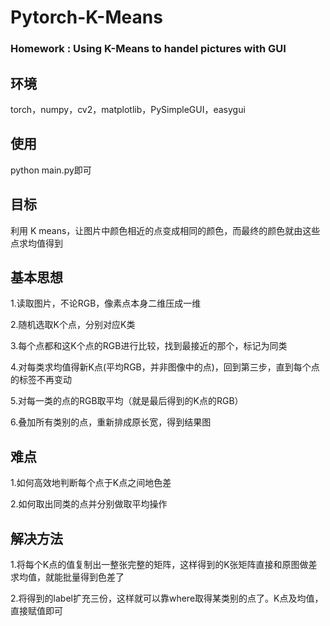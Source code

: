 # Pytorch-K-Means
### Homework : Using K-Means to handel pictures with GUI

## 环境
torch，numpy，cv2，matplotlib，PySimpleGUI，easygui

## 使用
python main.py即可

## 目标
利用 K means，让图片中颜色相近的点变成相同的颜色，而最终的颜色就由这些点求均值得到

## 基本思想
1.读取图片，不论RGB，像素点本身二维压成一维

2.随机选取K个点，分别对应K类

3.每个点都和这K个点的RGB进行比较，找到最接近的那个，标记为同类

4.对每类求均值得新K点(平均RGB，并非图像中的点)，回到第三步，直到每个点的标签不再变动

5.对每一类的点的RGB取平均（就是最后得到的K点的RGB）

6.叠加所有类别的点，重新排成原长宽，得到结果图

## 难点
1.如何高效地判断每个点于K点之间地色差

2.如何取出同类的点并分别做取平均操作

## 解决方法
1.将每个K点的值复制出一整张完整的矩阵，这样得到的K张矩阵直接和原图做差求均值，就能批量得到色差了

2.将得到的label扩充三份，这样就可以靠where取得某类别的点了。K点及均值，直接赋值即可

